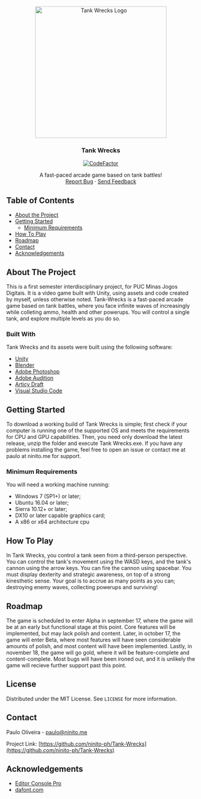 <!--
*** Thanks for checking out this README Template. If you have a suggestion that would
*** make this better, please fork the repo and create a pull request or simply open
*** an issue with the tag "enhancement".
*** Thanks again! Now go create something AMAZING! :D
-->





<!-- PROJECT SHIELDS -->
<!--
*** I'm using markdown "reference style" links for readability.
*** Reference links are enclosed in brackets [ ] instead of parentheses ( ).
*** See the bottom of this document for the declaration of the reference variables
*** for contributors-url, forks-url, etc. This is an optional, concise syntax you may use.
*** https://www.markdownguide.org/basic-syntax/#reference-style-links
-->




<!-- PROJECT LOGO -->
<br />
<p align="center">
  <a href="https://github.com/ninito-ph/Tank-Wrecks/blob/master/README.md">
    <img src="https://i.imgur.com/LNEaFxc.png" alt="Tank Wrecks Logo" width="350" height="350">
  </a>
 
<h3 align="center">Tank Wrecks</h3>
  <p align="center">
    <a href="https://www.codefactor.io/repository/github/ninito-ph/tank-wrecks"><img src="https://www.codefactor.io/repository/github/ninito-ph/tank-wrecks/badge?s=3c7b0b2a6c29b80d5ad232ead059891684dec177" alt="CodeFactor" /></a>
    <br />
    </p>
  </p>

  <p align="center">
    A fast-paced arcade game based on tank battles!
    <br />
    <a href="https://github.com/ninito-ph/Tank-Wrecks/issues">Report Bug</a>
    ·
    <a href="#contact">Send Feedback</a>
  </p>
</p>



<!-- TABLE OF CONTENTS -->
## Table of Contents

* [About the Project](#about-the-project)
* [Getting Started](#getting-started)
  * [Minimum Requirements](#minimum-requirements)
* [How To Play](#how-to-play)
* [Roadmap](#roadmap)
* [Contact](#contact)
* [Acknowledgements](#acknowledgements)



<!-- ABOUT THE PROJECT -->
## About The Project

This is a first semester interdisciplinary project, for PUC Minas Jogos Digitais. It is a video game built with Unity, using assets and code created by myself, unless otherwise noted. Tank-Wrecks is a fast-paced arcade game based on tank battles, where you face infinite waves of increasingly while colleting ammo, health and other powerups. You will control a single tank, and explore multiple levels as you do so.

### Built With
Tank Wrecks and its assets were built using the following software:
* [Unity](https://unity.com/)
* [Blender](https://www.blender.org/)
* [Adobe Photoshop](https://www.adobe.com/products/photoshop.html)
* [Adobe Audition](https://www.adobe.com/products/audition.html)
* [Articy Draft](https://www.articy.com/en/)
* [Visual Studio Code](https://code.visualstudio.com/)


<!-- GETTING STARTED -->
## Getting Started

To download a working build of Tank Wrecks is simple; first check if your computer is running one of the supported OS and meets the requirements for CPU and GPU capabilities. Then, you need only download the latest release, unzip the folder and execute Tank Wrecks.exe. If you have any problems installing the game, feel free to open an issue or contact me at paulo at ninito.me for support.

### Minimum Requirements

You will need a working machine running:
* Windows 7 (SP1+) or later;
* Ubuntu 16.04 or later;
* Sierra 10.12+ or later;
* DX10 or later capable graphics card;
* A x86 or x64 architecture cpu

<!-- USAGE EXAMPLES -->
## How To Play

In Tank Wrecks, you control a tank seen from a third-person perspective. You can control the tank's movement using the WASD keys, and the tank's cannon using the arrow keys. You can fire the cannon using spacebar. You must display dexterity and strategic awareness, on top of a strong kinesthetic sense. Your goal is to accrue as many points as you can; destroying enemy waves, collecting powerups and surviving!

<!-- ROADMAP -->
## Roadmap

The game is scheduled to enter Alpha in september 17, where the game will be at an early but functional stage at this point. Core features will be implemented, but may lack polish and content. Later, in october 17, the game will enter Beta, where most features will have seen considerable amounts of polish, and most content will have been implemented. Lastly, in november 18, the game will go gold, where it will be feature-complete and content-complete. Most bugs will have been ironed out, and it is unlikely the game will recieve further support past this point. 


<!-- LICENSE -->
## License

Distributed under the MIT License. See `LICENSE` for more information.


<!-- CONTACT -->
## Contact

Paulo Oliveira - paulo@ninito.me

Project Link: [https://github.com/ninito-ph/Tank-Wrecks](https://github.com/ninito-ph/Tank-Wrecks)


<!-- ACKNOWLEDGEMENTS -->
## Acknowledgements
* [Editor Console Pro](https://assetstore.unity.com/packages/tools/utilities/editor-console-pro-11889)
* [dafont.com](https://www.dafont.com)

